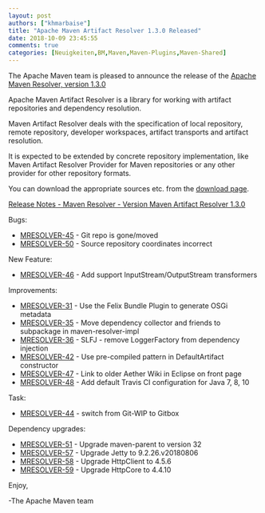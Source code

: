 ```yaml
---
layout: post
authors: ["khmarbaise"]
title: "Apache Maven Artifact Resolver 1.3.0 Released"
date: 2018-10-09 23:45:55
comments: true
categories: [Neuigkeiten,BM,Maven,Maven-Plugins,Maven-Shared]
---
```

The Apache Maven team is pleased to announce the release of the 
[Apache Maven Resolver, version 1.3.0](https://maven.apache.org/resolver/index.html)

Apache Maven Artifact Resolver is a library for working with artifact
repositories and dependency resolution.

Maven Artifact Resolver deals with the specification of local repository,
remote repository, developer workspaces, artifact transports and artifact
resolution.

It is expected to be extended by concrete repository implementation, like Maven
Artifact Resolver Provider for Maven repositories or any other provider for
other repository formats.


You can download the appropriate sources etc. from the [download page](https://maven.apache.org/resolver/download.cgi).

<!-- more -->

[Release Notes - Maven Resolver - Version Maven Artifact Resolver 1.3.0](https://issues.apache.org/jira/secure/ReleaseNote.jspa?projectId=12320628&version=12342803)

Bugs:

 * [MRESOLVER-45](https://issues.apache.org/jira/browse/MRESOLVER-45) - Git repo is gone/moved
 * [MRESOLVER-50](https://issues.apache.org/jira/browse/MRESOLVER-50) - Source repository coordinates incorrect

New Feature:

 * [MRESOLVER-46](https://issues.apache.org/jira/browse/MRESOLVER-46) - Add support InputStream/OutputStream transformers

Improvements:

 * [MRESOLVER-31](https://issues.apache.org/jira/browse/MRESOLVER-31) - Use the Felix Bundle Plugin to generate OSGi metadata
 * [MRESOLVER-35](https://issues.apache.org/jira/browse/MRESOLVER-35) - Move dependency collector and friends to subpackage in maven-resolver-impl
 * [MRESOLVER-36](https://issues.apache.org/jira/browse/MRESOLVER-36) - SLFJ - remove LoggerFactory from dependency injection
 * [MRESOLVER-42](https://issues.apache.org/jira/browse/MRESOLVER-42) - Use pre-compiled pattern in DefaultArtifact constructor
 * [MRESOLVER-47](https://issues.apache.org/jira/browse/MRESOLVER-47) - Link to older Aether Wiki in Eclipse on front page
 * [MRESOLVER-48](https://issues.apache.org/jira/browse/MRESOLVER-48) - Add default Travis CI configuration for Java 7, 8, 10

Task:

 * [MRESOLVER-44](https://issues.apache.org/jira/browse/MRESOLVER-44) - switch from Git-WIP to Gitbox

Dependency upgrades:

 * [MRESOLVER-51](https://issues.apache.org/jira/browse/MRESOLVER-51) - Upgrade maven-parent to version 32
 * [MRESOLVER-57](https://issues.apache.org/jira/browse/MRESOLVER-57) - Upgrade Jetty to 9.2.26.v20180806
 * [MRESOLVER-58](https://issues.apache.org/jira/browse/MRESOLVER-58) - Upgrade HttpClient to 4.5.6
 * [MRESOLVER-59](https://issues.apache.org/jira/browse/MRESOLVER-59) - Upgrade HttpCore to 4.4.10

Enjoy,

-The Apache Maven team 
